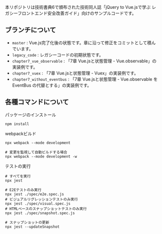 本リポジトリは技術書典6で頒布された技術同人誌「jQuery to Vue.jsで学ぶ レガシーフロントエンド安全改善ガイド」向けのサンプルコードです。

ブランチについて
-----

 * `master` : Vue.js完了化後の状態です。章に沿って修正をコミットとして積んでいます。
 * `legacy_code` : レガシーコードの初期状態です。
 * `chapter7_vue_observable` : 「7章 Vue.jsと状態管理 - Vue.observable」の実装例です。
 * `chapter7_vuex` : 「7章 Vue.jsと状態管理 - Vuex」の実装例です。
 * `chapter7_without_eventbus` : 「7章 Vue.jsと状態管理 - Vue.observable をEventBus の代替とする」の実装例です。

各種コマンドについて
-----

パッケージのインストール

```
npm install
```

webpackビルド

```
npx webpack --mode development

# 変更を監視して自動ビルドする場合
npx webpack --mode development -w
```

テストの実行

```
# すべてを実行
npx jest

# E2Eテストのみ実行
npx jest ./spec/e2e.spec.js
# ビジュアルリグレッションテストのみ実行
npx jest ./spec/visual.spec.js
# HTMLベースのスナップショットテストのみ実行
npx jest ./spec/snapshot.spec.js

# スナップショットの更新
npx jest --updateSnapshot
```
